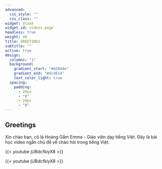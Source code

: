 ```yaml
---
advanced:
  css_style: ""
  css_class: ""
widget: blank
widget_id: videos-page
headless: true
weight: 40
title: GREETINGS
subtitle: ""
active: true
design:
  columns: "1"
  background:
    gradient_start: "#d2944e"
    gradient_end: "#dc4614"
    text_color_light: true
  spacing:
    padding:
      - 20px
      - "0"
      - 20px
      - "0"
---
```

## Greetings

Xin chào bạn, cô là Hoàng Gấm Emma - Giáo viên dạy tiếng Việt.
Đây là bài học video ngắn chủ đề về chào hỏi trong tiếng Việt.

{{< youtube jUBdcfkiyX8 >}}

{{< youtube jUBdcfkiyX8 >}}

</br>